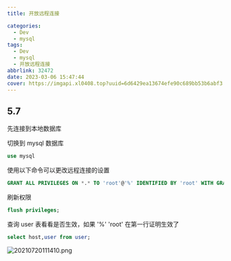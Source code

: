 ```yaml
---
title: 开放远程连接

categories:
  - Dev
  - mysql
tags:
  - Dev
  - mysql
  - 开放远程连接
abbrlink: 32472
date: 2023-03-06 15:47:44
cover: https://imgapi.xl0408.top?uuid=6d6429ea13674efe90c689bb53b6abf3
---
```


## 5.7

先连接到本地数据库

切换到 mysql 数据库

```sql
use mysql
```

使用以下命令可以更改远程连接的设置

```sql
GRANT ALL PRIVILEGES ON *.* TO 'root'@'%' IDENTIFIED BY 'root' WITH GRANT OPTION;
```

刷新权限

```sql
flush privileges;
```

查询 user 表看看是否生效，如果 '%' 'root' 在第一行证明生效了

```sql
select host,user from user;
```

![20210720111410.png](https://s2.loli.net/2023/03/08/mBoDgsRbSeFq8dX.png)